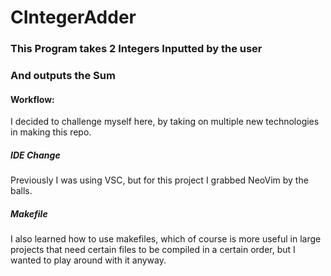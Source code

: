 # CIntegerAdder
### This Program takes 2 Integers Inputted by the user
### And outputs the Sum

#### Workflow:

I decided to challenge myself here, by taking on multiple new technologies in making this repo.


##### IDE Change

Previously I was using VSC, but for this project I grabbed NeoVim by the balls.

##### Makefile

I also learned how to use makefiles, which of course is more useful in large projects that need certain files to be compiled in a certain order, but I wanted to play around with it anyway.


